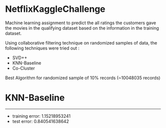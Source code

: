 # NetflixKaggleChallenge
Machine learning assignment to predict the all ratings the customers gave the movies in the qualifying dataset based on the information in the training dataset.

Using collaborative filtering technique on randomized samples of data, the following techniques were tried out :

- SVD++ 
- KNN-Baseline 
- Co-Cluster 


Best Algorithm for randomized sample of 10% records (~10048035 records)

# KNN-Baseline
  -------------------
- training error: 1.15218953241
- test error: 0.840541638642

